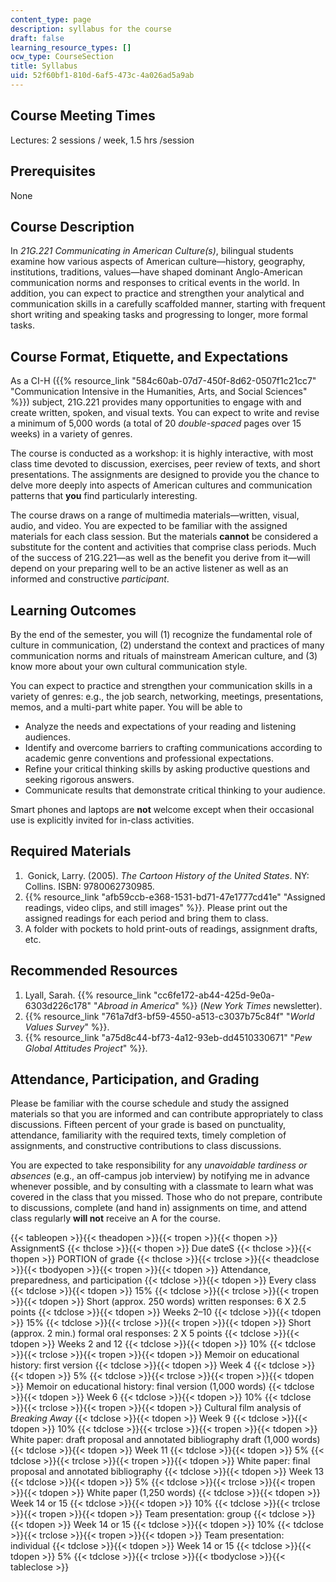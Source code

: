 ```yaml
---
content_type: page
description: syllabus for the course
draft: false
learning_resource_types: []
ocw_type: CourseSection
title: Syllabus
uid: 52f60bf1-810d-6af5-473c-4a026ad5a9ab
---
```

## Course Meeting Times

Lectures: 2 sessions / week, 1.5 hrs /session

## Prerequisites

None

## Course Description

In *21G.221 Communicating in American Culture(s)*, bilingual students examine how various aspects of American culture—history, geography, institutions, traditions, values—have shaped dominant Anglo-American communication norms and responses to critical events in the world. In addition, you can expect to practice and strengthen your analytical and communication skills in a carefully scaffolded manner, starting with frequent short writing and speaking tasks and progressing to longer, more formal tasks.

## Course Format, Etiquette, and Expectations

As a CI-H ({{% resource_link "584c60ab-07d7-450f-8d62-0507f1c21cc7" "Communication Intensive in the Humanities, Arts, and Social Sciences" %}}) subject, 21G.221 provides many opportunities to engage with and create written, spoken, and visual texts. You can expect to write and revise a minimum of 5,000 words (a total of 20 *double-spaced* pages over 15 weeks) in a variety of genres.

The course is conducted as a workshop: it is highly interactive, with most class time devoted to discussion, exercises, peer review of texts, and short presentations. The assignments are designed to provide you the chance to delve more deeply into aspects of American cultures and communication patterns that **you** find particularly interesting.

The course draws on a range of multimedia materials—written, visual, audio, and video. You are expected to be familiar with the assigned materials for each class session. But the materials **cannot** be considered a substitute for the content and activities that comprise class periods. Much of the success of 21G.221—as well as the benefit you derive from it—will depend on your preparing well to be an active listener as well as an informed and constructive *participant*.

## Learning Outcomes

By the end of the semester, you will (1) recognize the fundamental role of culture in communication, (2) understand the context and practices of many communication norms and rituals of mainstream American culture, and (3) know more about your own cultural communication style.

You can expect to practice and strengthen your communication skills in a variety of genres: e.g., the job search, networking, meetings, presentations, memos, and a multi-part white paper. You will be able to

- Analyze the needs and expectations of your reading and listening audiences.
- Identify and overcome barriers to crafting communications according to academic genre conventions and professional expectations.
- Refine your critical thinking skills by asking productive questions and seeking rigorous answers.
- Communicate results that demonstrate critical thinking to your audience.

Smart phones and laptops are **not** welcome except when their occasional use is explicitly invited for in-class activities.

## Required Materials

1.  Gonick, Larry. (2005). *The* *Cartoon History of the United States*. NY: Collins. ISBN: 9780062730985.
2. {{% resource_link "afb59ccb-e368-1531-bd71-47e1777cd41e" "Assigned readings, video clips, and still images" %}}. Please print out the assigned readings for each period and bring them to class.
3. A folder with pockets to hold print-outs of readings, assignment drafts, etc.

## Recommended Resources

1. Lyall, Sarah. {{% resource_link "cc6fe172-ab44-425d-9e0a-6303d226c178" "*Abroad in America*" %}} (*New York Times* newsletter).
2. {{% resource_link "761a7df3-bf59-4550-a513-c3037b75c84f" "*World Values Survey*" %}}.
3. {{% resource_link "a75d8c44-bf73-4a12-93eb-dd4510330671" "*Pew Global Attitudes Project*" %}}*.*

## Attendance, Participation, and Grading

Please be familiar with the course schedule and study the assigned materials so that you are informed and can contribute appropriately to class discussions. Fifteen percent of your grade is based on punctuality, attendance, familiarity with the required texts, timely completion of assignments, and constructive contributions to class discussions.

You are expected to take responsibility for any *unavoidable tardiness or absences* (e.g., an off-campus job interview) by notifying me in advance whenever possible, and by consulting with a classmate to learn what was covered in the class that you missed. Those who do not prepare, contribute to discussions, complete (and hand in) assignments on time, and attend class regularly **will not** receive an A for the course.

{{< tableopen >}}{{< theadopen >}}{{< tropen >}}{{< thopen >}}
AssignmentS
{{< thclose >}}{{< thopen >}}
Due dateS
{{< thclose >}}{{< thopen >}}
PORTION of grade
{{< thclose >}}{{< trclose >}}{{< theadclose >}}{{< tbodyopen >}}{{< tropen >}}{{< tdopen >}}
Attendance, preparedness, and participation
{{< tdclose >}}{{< tdopen >}}
Every class
{{< tdclose >}}{{< tdopen >}}
15%
{{< tdclose >}}{{< trclose >}}{{< tropen >}}{{< tdopen >}}
Short (approx. 250 words) written responses: 6 X 2.5 points
{{< tdclose >}}{{< tdopen >}}
Weeks 2–10
{{< tdclose >}}{{< tdopen >}}
15%
{{< tdclose >}}{{< trclose >}}{{< tropen >}}{{< tdopen >}}
Short (approx. 2 min.) formal oral responses: 2 X 5 points
{{< tdclose >}}{{< tdopen >}}
Weeks 2 and 12
{{< tdclose >}}{{< tdopen >}}
10%
{{< tdclose >}}{{< trclose >}}{{< tropen >}}{{< tdopen >}}
Memoir on educational history: first version
{{< tdclose >}}{{< tdopen >}}
Week 4
{{< tdclose >}}{{< tdopen >}}
5%
{{< tdclose >}}{{< trclose >}}{{< tropen >}}{{< tdopen >}}
Memoir on educational history: final version (1,000 words)
{{< tdclose >}}{{< tdopen >}}
Week 6
{{< tdclose >}}{{< tdopen >}}
10%
{{< tdclose >}}{{< trclose >}}{{< tropen >}}{{< tdopen >}}
Cultural film analysis of *Breaking Away*
{{< tdclose >}}{{< tdopen >}}
Week 9
{{< tdclose >}}{{< tdopen >}}
10%
{{< tdclose >}}{{< trclose >}}{{< tropen >}}{{< tdopen >}}
White paper: draft proposal and annotated bibliography draft (1,000 words)
{{< tdclose >}}{{< tdopen >}}
Week 11
{{< tdclose >}}{{< tdopen >}}
5%
{{< tdclose >}}{{< trclose >}}{{< tropen >}}{{< tdopen >}}
White paper: final proposal and annotated bibliography
{{< tdclose >}}{{< tdopen >}}
Week 13
{{< tdclose >}}{{< tdopen >}}
5%
{{< tdclose >}}{{< trclose >}}{{< tropen >}}{{< tdopen >}}
White paper (1,250 words)
{{< tdclose >}}{{< tdopen >}}
Week 14 or 15
{{< tdclose >}}{{< tdopen >}}
10%
{{< tdclose >}}{{< trclose >}}{{< tropen >}}{{< tdopen >}}
Team presentation: group
{{< tdclose >}}{{< tdopen >}}
Week 14 or 15
{{< tdclose >}}{{< tdopen >}}
10%
{{< tdclose >}}{{< trclose >}}{{< tropen >}}{{< tdopen >}}
Team presentation: individual
{{< tdclose >}}{{< tdopen >}}
Week 14 or 15
{{< tdclose >}}{{< tdopen >}}
5%
{{< tdclose >}}{{< trclose >}}{{< tbodyclose >}}{{< tableclose >}}